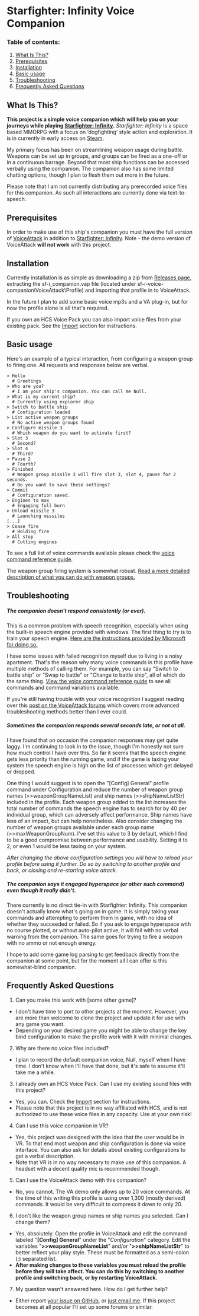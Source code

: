 # Starfighter: Infinity Voice Companion

### Table of contents:

1. [What Is This?](#intro)
2. [Prerequisites](#prereq)
3. [Installation](#install)
4. [Basic usage](#howToUse)
5. [Troubleshooting](#issues)
6. [Frequently Asked Questions](#faq)



<a name="intro"></a>
## What Is This?

**This project is a simple voice companion which will help you on your journeys while playing [Starfighter: Infinity](http://www.starfighterinfinity.com/).** *Starfighter: Infinity* is a space based MMORPG with a focus on ‘dogfighting’ style action and exploration.  It is in currently in early access on [Steam](https://store.steampowered.com/app/967330/Starfighter_Infinity/).

My primary focus has been on streamlining weapon usage during battle. Weapons can be set up in groups, and groups can be fired as a one-off or in a continuous barrage. Beyond that most ship functions can be accessed verbally using the companion. The companion also has some limited chatting options, though I plan to flesh them out more in the future.

Please note that I am not currently distributing any prerecorded voice files for this companion. As such all interactions are currently done via text-to-speech.

<a name="prereq"></a>
## Prerequisites

In order to make use of this ship's companion you must have the full version of [VoiceAttack](https://voiceattack.com/) in addition to [Starfighter: Infinity](http://www.starfighterinfinity.com/). Note - the demo version of VoiceAttack **will not work** with this project.

<a name="install"></a>
## Installation

Currently installation is as simple as downloading a zip from [Releases page](https://github.com/mtmosier/sf-i-voice-companion/releases), extracting the sf-i_companion.vap file (located under sf-i-voice-companion\VoiceAttack\Profile) and importing that profile in to VoiceAttack.

In the future I plan to add some basic voice mp3s and a VA plug-in, but for now the profile alone is all that's required.

If you own an HCS Voice Pack you can also import voice files from your existing pack. See the [Import](import/) section for instructions.

<a name="howToUse"></a>
## Basic usage

Here's an example of a typical interaction, from configuring a weapon group to firing one. All requests and responses below are verbal.

```
> Hello
  # Greetings
> Who are you?
  # I am your ship's companion. You can call me Null.
> What is my current ship?
  # Currently using explorer ship
> Switch to battle ship
  # Configuration loaded
> List active weapon groups
  # No active weapon groups found
> Configure missile 3
  # Which weapon do you want to activate first?
> Slot 3
  # Second?
> Slot 4
  # Third?
> Pause 2
  # Fourth?
> Finished
  # Weapon group missile 3 will fire slot 3, slot 4, pause for 2 seconds.
  # Do you want to save these settings?
> Commit
  # Configuration saved.
> Engines to max
  # Engaging full burn
> Unload missile 3
  # Launching missiles
[...]
> Cease fire
  # Holding fire
> All stop
  # Cutting engines
```

To see a full list of voice commands available please check the [voice command reference guide](https://htmlpreview.github.io/?https://github.com/mtmosier/sf-i-voice-companion/blob/master/reference/Starfighter%20Infinity%20Companion%20Reference.html).

The weapon group firing system is somewhat robust. [Read a more detailed description of what you can do with weapon groups.](weaponGroupConfigurationReference.md)



<a name="issues"></a>
## Troubleshooting

##### The companion doesn't respond consistently (or ever).

This is a common problem with speech recognition, especially when using the built-in speech engine provided with windows. The first thing to try is to train your speech engine. [Here are the instructions provided by Microsoft for doing so.](https://support.microsoft.com/en-us/help/4027176/windows-10-use-voice-recognition)

I have some issues with failed recognition myself due to living in a noisy apartment. That's the reason why many voice commands in this profile have multiple methods of calling them. For example, you can say "Switch to battle ship" or "Swap to battle" or "Change to battle ship", all of which do the same thing. [View the voice command reference guide](https://htmlpreview.github.io/?https://github.com/mtmosier/sf-i-voice-companion/blob/master/reference/Starfighter%20Infinity%20Companion%20Reference.html) to see all commands and command variations available.

If you're still having trouble with your voice recognition I suggest reading over this [post on the VoiceAttack forums](https://forum.voiceattack.com/smf/index.php?topic=1635.0) which covers more advanced troubleshooting methods better than I ever could.

##### Sometimes the companion responds several seconds late, or not at all.

I have found that on occasion the companion responses may get quite laggy. I'm continuing to look in to the issue, though I'm honestly not sure how much control I have over this. So far it seems that the speech engine gets less priority than the running game, and if the game is taxing your system the speech engine is high on the list of processes which get delayed or dropped.

One thing I would suggest is to open the "[Config] General" profile command under Configuration and reduce the number of weapon group names (>>weaponGroupNameList) and ship names (>>shipNameListStr) included in the profile. Each weapon group added to the list increases the total number of commands the speech engine has to search for by 40 per individual group, which can adversely affect performance. Ship names have less of an impact, but can help nonetheless. Also consider changing the number of weapon groups available under each group name (>>maxWeaponGroupNum). I've set this value to 3 by default, which I find to be a good compromise between performance and usability. Setting it to 2, or even 1 would be less taxing on your system.

*After changing the above configuration settings you will have to reload your profile before using it further. Do so by switching to another profile and back, or closing and re-starting voice attack.*

##### The companion says it engaged hyperspace (or other such command) even though it really didn't.

There currently is no direct tie-in with Starfighter: Infinity. This companion doesn't actually know what's going on in game. It is simply taking your commands and attempting to perform them in game, with no idea of whether they succeeded or failed. So if you ask to engage hyperspace with no course plotted, or without auto-pilot active, it will fail with no verbal warning from the companion. The same goes for trying to fire a weapon with no ammo or not enough energy.

I hope to add some game log parsing to get feedback directly from the companion at some point, but for the moment all I can offer is this somewhat-blind companion.


<a name="faq"></a>
## Frequently Asked Questions

1. Can you make this work with [some other game]?
  * I don't have time to port to other projects at the moment.  However, you are more than welcome to clone the project and update it for use with any game you want.
  * Depending on your desired game you might be able to change the key bind configuration to make the profile work with it with minimal changes.
2. Why are there no voice files included?
  * I plan to record the default companion voice, Null, myself when I have time. I don't know when I'll have that done, but it's safe to assume it'll take me a while.
3. I already own an HCS Voice Pack.  Can I use my existing sound files with this project?
  * Yes, you can.  Check the [Import](import/) section for instructions.
  * Please note that this project is in no way affiliated with HCS, and is not authorized to use these voice files in any capacity. Use at your own risk!
4. Can I use this voice companion in VR?
  * Yes, this project was designed with the idea that the user would be in VR. To that end most weapon and ship configuration is done via voice interface. You can also ask for details about existing configurations to get a verbal description.
  * Note that VR is in no way necessary to make use of this companion.  A headset with a decent quality mic is recommended though.
5. Can I use the VoiceAttack demo with this companion?
  * No, you cannot. The VA demo only allows up to 20 voice commands. At the time of this writing this profile is using over 1,300 (mostly derived) commands. It would be very difficult to compress it down to only 20.
6. I don't like the weapon group names or ship names you selected.  Can I change them?
  * Yes, absolutely. Open the profile in VoiceAttack and edit the command labeled "**[Config] General**" under the "*Configuration*" category. Edit the variables "**>>weaponGroupNameList**" and/or "**>>shipNameListStr**" to better reflect your play style.  These must be formatted as a semi-colon (;) separated list.
  * **After making changes to these variables you must reload the profile before they will take affect. You can do this by switching to another profile and switching back, or by restarting VoiceAttack.**
7. My question wasn't answered here. How do I get further help?
  * Either report [your issue on GitHub](issues/), or [just email me](mailto:m.t.m.o.s.i.e.r@gmail.com). If this project becomes at all popular I'll set up some forums or similar.
